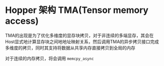 # Hopper 架构 TMA(Tensor memory access)

TMA的出现是为了优化多维度的显存块拷贝，对于非连续的多端显存，其会在Host显式地计算显存块之间地地址映射关系，然后调用TMA的异步拷贝接口完成多维度的拷贝，同时其支持将数据从共享内存直接拷贝到全局的内存

对于连续的内存拷贝，将会调用 `memcpy_async`

